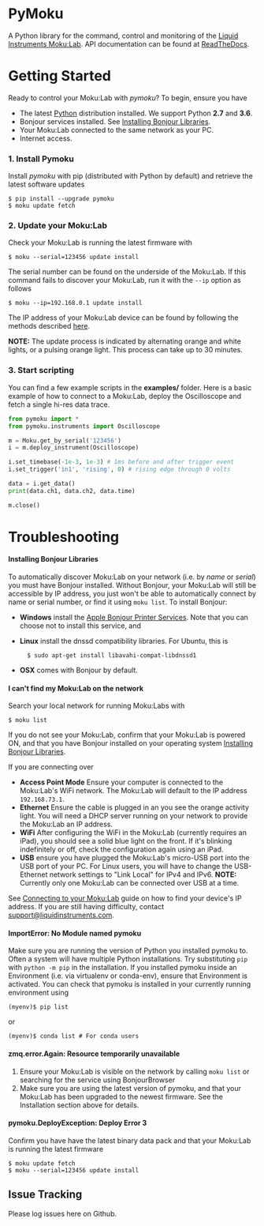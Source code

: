 # PyMoku
A Python library for the command, control and monitoring of the [Liquid Instruments Moku:Lab](http://www.liquidinstruments.com).
API documentation can be found at [ReadTheDocs](http://pymoku.readthedocs.org).
# Getting Started
Ready to control your Moku:Lab with *pymoku*? To begin, ensure you have
- The latest [Python](https://www.python.org) distribution installed.  We support Python **2.7** and **3.6**.
- Bonjour services installed. See [Installing Bonjour Libraries](#installing-bonjour-libraries).
- Your Moku:Lab connected to the same network as your PC.
- Internet access.
### 1. Install Pymoku
Install *pymoku* with pip (distributed with Python by default) and retrieve the latest software updates

    $ pip install --upgrade pymoku
    $ moku update fetch

### 2. Update your Moku:Lab
Check your Moku:Lab is running the latest firmware with

    $ moku --serial=123456 update install
The serial number can be found on the underside of the Moku:Lab.  If this command fails to discover your Moku:Lab, run it with the `--ip` option as follows 

    $ moku --ip=192.168.0.1 update install
The IP address of your Moku:Lab device can be found by following the methods described [here](https://github.com/liquidinstruments/pymoku/wiki/Connecting-to-your-Moku:Lab).

**NOTE:** The update process is indicated by alternating orange and white lights, or a pulsing orange light. This process can take up to 30 minutes.
### 3. Start scripting
You can find a few example scripts in the **examples/** folder.
Here is a basic example of how to connect to a Moku:Lab, deploy the Oscilloscope and fetch a single hi-res data trace.

```python
from pymoku import *
from pymoku.instruments import Oscilloscope

m = Moku.get_by_serial('123456')
i = m.deploy_instrument(Oscilloscope)

i.set_timebase(-1e-3, 1e-3) # 1ms before and after trigger event
i.set_trigger('in1', 'rising', 0) # rising edge through 0 volts

data = i.get_data()
print(data.ch1, data.ch2, data.time)

m.close()
```

# Troubleshooting
#### Installing Bonjour Libraries
To automatically discover Moku:Lab on your network (i.e. by *name* or *serial*) you must have Bonjour installed.
Without Bonjour, your Moku:Lab will still be accessible by IP address, you just won't be able to automatically connect by name or serial number, or find it using `moku list`.
To install Bonjour:
- **Windows** install the [Apple Bonjour Printer Services](https://support.apple.com/kb/DL999). Note that you can choose not to install this service, and
- **Linux** install the dnssd compatibility libraries. For Ubuntu, this is

        $ sudo apt-get install libavahi-compat-libdnssd1
- **OSX** comes with Bonjour by default.
#### I can't find my Moku:Lab on the network
Search your local network for running Moku:Labs with

    $ moku list
If you do not see your Moku:Lab, confirm that your Moku:Lab is powered ON, and that you have Bonjour installed on your operating system [Installing Bonjour Libraries](#installing-bonjour-libraries).

If you are connecting over
- **Access Point Mode** Ensure your computer is connected to the Moku:Lab's WiFi network.  The Moku:Lab will default to the IP address `192.168.73.1`.
- **Ethernet** Ensure the cable is plugged in an you see the orange activity light.  You will need a DHCP server running on your network to provide the Moku:Lab an IP address.
- **WiFi** After configuring the WiFi in the Moku:Lab (currently requires an iPad), you should see a solid blue light on the front.  If it's blinking indefinitely or off, check the configuration again using an iPad.
- **USB** ensure you have plugged the Moku:Lab's micro-USB port into the USB port of your PC. For Linux users, you will have to change the USB-Ethernet network settings to "Link Local" for IPv4 and IPv6. **NOTE:** Currently only one Moku:Lab can be connected over USB at a time.

See [Connecting to your Moku:Lab](https://github.com/liquidinstruments/pymoku/wiki/Connecting-to-your-Moku:Lab) guide on how to find your device's IP address.
If you are still having difficulty, contact support@liquidinstruments.com.
#### ImportError: No Module named pymoku
Make sure you are running the version of Python you installed pymoku to.  Often a system will have multiple Python installations. Try substituting `pip` with `python -m pip` in the installation.
If you installed pymoku inside an Environment (i.e. via virtualenv or conda-env), ensure that Environment is activated. You can check that pymoku is installed in your currently running environment using

    (myenv)$ pip list
or

    (myenv)$ conda list # For conda users

#### zmq.error.Again: Resource temporarily unavailable
1. Ensure your Moku:Lab is visible on the network by calling `moku list` or searching for the service using BonjourBrowser
2. Make sure you are using the latest version of pymoku, and that your Moku:Lab has been upgraded to the newest firmware. See the Installation section above for details.
#### pymoku.DeployException: Deploy Error 3
Confirm you have have the latest binary data pack and that your Moku:Lab is running the latest firmware

    $ moku update fetch
    $ moku --serial=123456 update install

## Issue Tracking

Please log issues here on Github.

